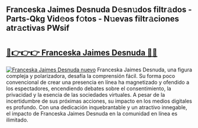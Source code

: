 ## Franceska Jaimes Desnuda D𝚎sn𝚞dos filtr𝚊dos - Parts-Qkg Vid𝚎os f𝚘tos - N𝚞evas filtr𝚊ciones atr𝚊ctivas PWsif

# <h2><a href="http://mbckny.tromn.icu/?c=Franceska+Jaimes+Desnuda">🔗👉👉👉 Franceska Jaimes Desnuda 🔗🔗</a></h2>

[![Franceska Jaimes Desnuda nuevo](https://i.imgur.com/pEAQMta.gif)](http://mbckny.tromn.icu/?c=Franceska+Jaimes+Desnuda)
Franceska Jaimes Desnuda, una figura compleja y polarizadora, desafía la comprensión fácil. Su forma poco convencional de crear una presencia en línea ha magnetizado y ofendido a los espectadores, encendiendo debates sobre el consentimiento, la privacidad y la esencia de las sociedades virtuales. A pesar de la incertidumbre de sus próximas acciones, su impacto en los medios digitales es profundo. Con una dedicación inquebrantable y un atractivo innegable, el impacto de Franceska Jaimes Desnuda en la comunidad en línea es ilimitado.
